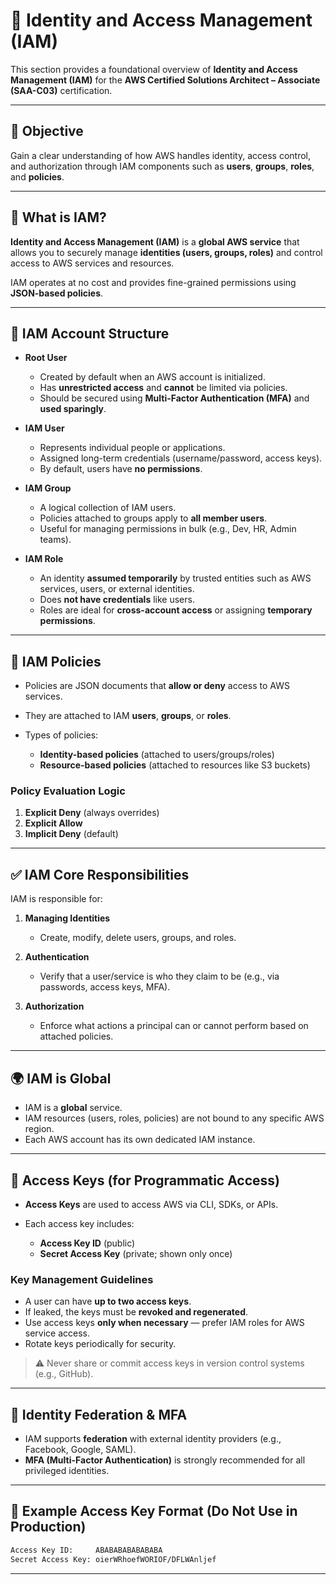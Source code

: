 # 🧔 Identity and Access Management (IAM)

This section provides a foundational overview of **Identity and Access Management (IAM)** for the **AWS Certified Solutions Architect – Associate (SAA-C03)** certification.

---

## 🎯 Objective

Gain a clear understanding of how AWS handles identity, access control, and authorization through IAM components such as **users**, **groups**, **roles**, and **policies**.

---

## 🔐 What is IAM?

**Identity and Access Management (IAM)** is a **global AWS service** that allows you to securely manage **identities (users, groups, roles)** and control access to AWS services and resources.

IAM operates at no cost and provides fine-grained permissions using **JSON-based policies**.

---

## 👤 IAM Account Structure

* **Root User**

  * Created by default when an AWS account is initialized.
  * Has **unrestricted access** and **cannot** be limited via policies.
  * Should be secured using **Multi-Factor Authentication (MFA)** and **used sparingly**.

* **IAM User**

  * Represents individual people or applications.
  * Assigned long-term credentials (username/password, access keys).
  * By default, users have **no permissions**.

* **IAM Group**

  * A logical collection of IAM users.
  * Policies attached to groups apply to **all member users**.
  * Useful for managing permissions in bulk (e.g., Dev, HR, Admin teams).

* **IAM Role**

  * An identity **assumed temporarily** by trusted entities such as AWS services, users, or external identities.
  * Does **not have credentials** like users.
  * Roles are ideal for **cross-account access** or assigning **temporary permissions**.

---

## 🧾 IAM Policies

* Policies are JSON documents that **allow or deny** access to AWS services.
* They are attached to IAM **users**, **groups**, or **roles**.
* Types of policies:

  * **Identity-based policies** (attached to users/groups/roles)
  * **Resource-based policies** (attached to resources like S3 buckets)

### Policy Evaluation Logic

1. **Explicit Deny** (always overrides)
2. **Explicit Allow**
3. **Implicit Deny** (default)

---

## ✅ IAM Core Responsibilities

IAM is responsible for:

1. **Managing Identities**

   * Create, modify, delete users, groups, and roles.

2. **Authentication**

   * Verify that a user/service is who they claim to be (e.g., via passwords, access keys, MFA).

3. **Authorization**

   * Enforce what actions a principal can or cannot perform based on attached policies.

---

## 🌍 IAM is Global

* IAM is a **global** service.
* IAM resources (users, roles, policies) are not bound to any specific AWS region.
* Each AWS account has its own dedicated IAM instance.

---

## 🔑 Access Keys (for Programmatic Access)

* **Access Keys** are used to access AWS via CLI, SDKs, or APIs.
* Each access key includes:

  * **Access Key ID** (public)
  * **Secret Access Key** (private; shown only once)

### Key Management Guidelines

* A user can have **up to two access keys**.
* If leaked, the keys must be **revoked and regenerated**.
* Use access keys **only when necessary** — prefer IAM roles for AWS service access.
* Rotate keys periodically for security.

> ⚠️ Never share or commit access keys in version control systems (e.g., GitHub).

---

## 🧳 Identity Federation & MFA

* IAM supports **federation** with external identity providers (e.g., Facebook, Google, SAML).
* **MFA (Multi-Factor Authentication)** is strongly recommended for all privileged identities.

---

## 📌 Example Access Key Format (Do Not Use in Production)

```bash
Access Key ID:     ABABABABABABABA
Secret Access Key: oierWRhoefWORIOF/DFLWAnljef
```

--- 
